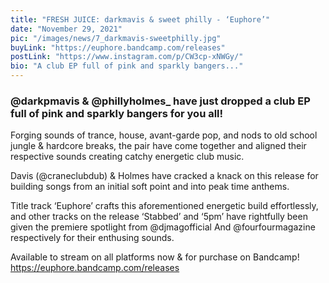 ```yaml
---
title: "FRESH JUICE: darkmavis & sweet philly - ‘Euphore’"
date: "November 29, 2021"
pic: "/images/news/7_darkmavis-sweetphilly.jpg"
buyLink: "https://euphore.bandcamp.com/releases"
postLink: "https://www.instagram.com/p/CW3cp-xNWGy/"
bio: "A club EP full of pink and sparkly bangers..."
---
```


### @darkpmavis & @phillyholmes\_ have just dropped a club EP full of pink and sparkly bangers for you all!

Forging sounds of trance, house, avant-garde pop, and nods to old school jungle & hardcore breaks, the pair have come together and aligned their respective sounds creating catchy energetic club music.

Davis (@craneclubdub) & Holmes have cracked a knack on this release for building songs from an initial soft point and into peak time anthems.

Title track ‘Euphore’ crafts this aforementioned energetic build effortlessly, and other tracks on the release ‘Stabbed’ and ‘5pm’ have rightfully been given the premiere spotlight from @djmagofficial And @fourfourmagazine respectively for their enthusing sounds.

Available to stream on all platforms now & for purchase on Bandcamp! https://euphore.bandcamp.com/releases
